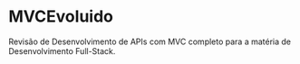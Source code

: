 # MVCEvoluido
Revisão de Desenvolvimento de APIs com MVC completo para a matéria de Desenvolvimento Full-Stack.
